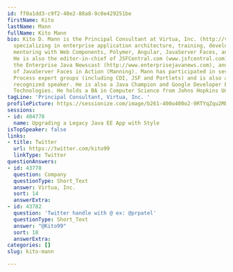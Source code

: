 ```yaml
---
id: ff0a1dd3-c9f2-48e2-88a8-9c0e429251be
firstName: Kito
lastName: Mann
fullName: Kito Mann
bio: Kito D. Mann is the Principal Consultant at Virtua, Inc. (http://virtua.tech),
  specializing in enterprise application architecture, training, development, and
  mentoring with Web Components, Polymer, Angular, JavaServer Faces, and Java EE technologies.
  He is also the editor-in-chief of JSFCentral.com (www.jsfcentral.com), co-host of
  the Enterprise Java Newscast (http://www.enterprisejavanews.com), and the author
  of JavaServer Faces in Action (Manning). Mann has participated in several Java Community
  Process expert groups (including CDI, JSF and Portlets) and is also an internationally
  recognized speaker. He is also a Java Champion and Google Developer Expert in Web
  Technologies. He holds a BA in Computer Science from Johns Hopkins University.
tagLine: 'Principal Consultant, Virtua, Inc. '
profilePicture: https://sessionize.com/image/b261-400o400o2-9RTYqZqu2MbHxigGCdrqDe.jpg
sessions:
- id: 404778
  name: Upgrading a Legacy Java EE App with Style
isTopSpeaker: false
links:
- title: Twitter
  url: https://twitter.com/kito99
  linkType: Twitter
questionAnswers:
- id: 43778
  question: Company
  questionType: Short_Text
  answer: Virtua, Inc.
  sort: 14
  answerExtra: 
- id: 43782
  question: 'Twitter handle with @ ex: @prpatel'
  questionType: Short_Text
  answer: "@Kito99"
  sort: 18
  answerExtra: 
categories: []
slug: kito-mann

---
```

